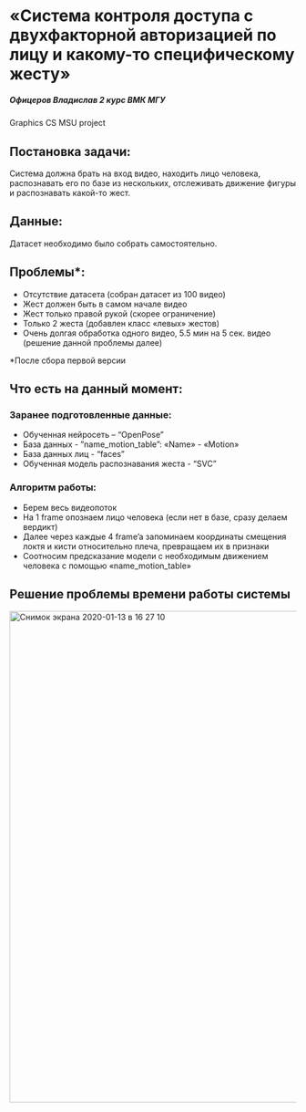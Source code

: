 # «Система контроля доступа с двухфакторной авторизацией по лицу и какому-то специфическому жесту»
##### Офицеров Владислав 2 курс ВМК МГУ 

Graphics CS MSU project 


## Постановка задачи:
Система должна брать на вход видео, находить лицо человека, распознавать его по базе из нескольких, отслеживать движение фигуры и распознавать какой-то жест.

## Данные:
Датасет необходимо было собрать самостоятельно.

## Проблемы*:

- Отсутствие датасета (собран датасет из 100 видео)
- Жест должен быть в самом начале видео
- Жест только правой рукой (скорее ограничение)
- Только 2 жеста (добавлен класс «левых» жестов)
- Очень долгая обработка одного видео, 5.5 мин на 5 сек. видео (решение данной проблемы далее)

*После сбора первой версии

## Что есть на данный момент: 
### Заранее подготовленные данные:
- Обученная нейросеть – “OpenPose”
- База данных - ”name_motion_table”: «Name» - «Motion»
- База данных лиц - “faces”
- Обученная модель распознавания жеста - “SVC”

### Алгоритм работы:
- Берем весь видеопоток
- На 1 frame опознаем лицо человека (если нет в базе, сразу делаем вердикт)
- Далее через каждые 4 frame’a запоминаем координаты смещения локтя и кисти относительно плеча, превращаем их в признаки
- Соотносим предсказание модели с необходимым движением человека с помощью «name_motion_table»

## Решение проблемы времени работы системы
<img width="862" alt="Снимок экрана 2020-01-13 в 16 27 10" src="https://user-images.githubusercontent.com/56963957/72260355-b7956d00-3623-11ea-8611-341b4b2bcbe4.png">

